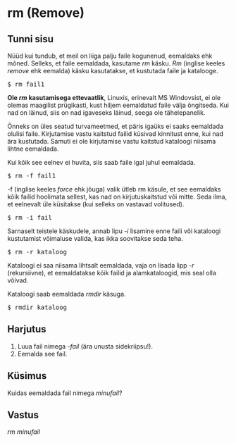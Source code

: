 # rm (Remove)

## Tunni sisu

Nüüd kui tundub, et meil on liiga palju faile kogunenud, eemaldaks ehk mõned. Selleks, et faile eemaldada, kasutame *rm* käsku. *Rm* (inglise keeles *remove* ehk eemalda) käsku kasutatakse, et kustutada faile ja katalooge.

<pre>$ rm fail1</pre>

**Ole *rm* kasutamisega ettevaatlik**, Linuxis, erinevalt MS Windovsist, ei ole olemas maagilist prügikasti, kust hiljem eemaldatud faile välja õngitseda. Kui nad on läinud, siis on nad igaveseks läinud, seega ole tähelepanelik.

Õnneks on üles seatud turvameetmed, et päris igaüks ei saaks eemaldada olulisi faile. Kirjutamise vastu kaitstud failid küsivad kinnitust enne, kui nad ära kustutada. Samuti ei ole kirjutamise vastu kaitstud kataloogi niisama lihtne eemaldada.

Kui kõik see eelnev ei huvita, siis saab faile igal juhul eemaldada.

<pre>$ rm -f fail1</pre>

-f (inglise keeles *force* ehk jõuga) valik ütleb rm käsule, et see eemaldaks kõik failid hoolimata sellest, kas nad on kirjutuskaitstud või mitte. Seda ilma, et eelnevalt üle küsitakse (kui selleks on vastavad volitused).

<pre>$ rm -i fail</pre>

Sarnaselt teistele käskudele, annab lipu *-i* lisamine enne faili või kataloogi kustutamist võimaluse valida, kas ikka soovitakse seda teha.

<pre>$ rm -r kataloog</pre>

Kataloogi ei saa niisama lihtsalt eemaldada, vaja on lisada lipp *-r* (rekursiivne), et eemaldatakse kõik failid ja alamkataloogid, mis seal olla võivad.

Kataloogi saab eemaldada *rmdir* käsuga.

<pre>$ rmdir kataloog</pre>

## Harjutus

<ol>
<li>Luua fail nimega <i>-fail</i> (ära unusta sidekriipsu!).</li>
<li>Eemalda see fail.</li>
</ol>

## Küsimus

Kuidas eemaldada fail nimega *minufail*?

## Vastus

*rm minufail*
